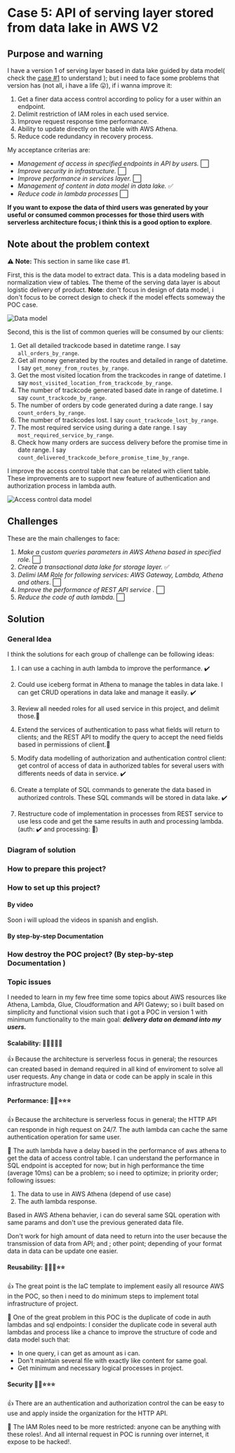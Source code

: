 # Case 5: API of serving layer stored from data lake in AWS V2

## Purpose and warning

I have a version 1 of serving layer based in data lake guided by data model( check the [case #1](https://github.com/CarlosChicata/data_world_portfolio/tree/master/Projects/POC/AWS_API_of_serving_layer_from_data_lake) to understand ); but i need to face some problems that version has (not all, i have a life 😛), if i wanna improve it: 

1. Get a finer data access control according to policy for a user within an endpoint.
2. Delimit restriction of IAM roles in each used service.
3. Improve request response time performance.
4. Ability to update directly on the table with AWS Athena.
5. Reduce code redundancy in recovery process.

My acceptance criterias are:

* _Management of access in specified endpoints in API by users._ ⬜
* _Improve security in infrastructure._ ⬜
* _Improve performance in services layer._ ⬜
* _Management of content in data model in data lake._ ✅
* _Reduce code in lambda processes_ ⬜

__If you want to expose the data of third users was generated by your useful or consumed common processes  for those third users with serverless architecture focus; i think this is a good option to explore__.

## Note about the problem context

⚠️ __Note:__ This section in same like case #1.


First, this is the data model to extract data. This is a data modeling based in normalization view of tables. The theme of the serving data layer is about logistic delivery of product. **Note**: don't focus in design of data model, i don't focus to be correct design to check if the model effects someway the POC case.

![Data model](https://github.com/CarlosChicata/data_world_portfolio/blob/master/Projects/POC/AWS_API_of_serving_layer_from_data_lake_v2/code/image/POC%20serving%20layer%20-%20data%20model%20v2.png)

Second, this is the list of common queries will be consumed by our clients:

1. Get all detailed trackcode based in datetime range. I say `all_orders_by_range`.
2. Get all money generated by the routes and detailed in range of datetime. I say `get_money_from_routes_by_range`.
3. Get the most visited location from the trackcodes in range of datetime. I say `most_visited_location_from_trackcode_by_range`.
4. The number of trackcode generated based date in range of datetime. I say `count_trackcode_by_range`.
5. The number of orders by code generated during a date range. I say `count_orders_by_range`.
6. The number of trackcodes lost. I say `count_trackcode_lost_by_range`.
7. The most required service using during a date range. I say `most_required_service_by_range`.
8. Check how many orders are success delivery before the promise time in date range. I say `count_delivered_trackcode_before_promise_time_by_range`.

I improve the access control table that can be related with client table. These improvements are to support new feature of authentication and authorization process in lambda auth.

![Access control data model](https://github.com/CarlosChicata/data_world_portfolio/blob/master/Projects/POC/AWS_API_of_serving_layer_from_data_lake_v2/code/image/POC%205%20-%20data%20model%20case%20%232.png)

## Challenges

These are the main challenges to face:

1. _Make a custom queries parameters in AWS Athena based in specified role._  ⬜
2. _Create a transactional data lake for storage layer._  ✅
3. _Delimi IAM Role for following services: AWS Gateway, Lambda, Athena and others_. ⬜
4. _Improve the performance of REST API service ._  ⬜
5. _Reduce the code of auth lambda._ ⬜

## Solution

### General Idea
I think the solutions for each group of challenge can be following ideas:

1. I can use a caching in auth lambda to improve the performance. ✔️

2. Could use iceberg format in Athena to manage the tables in data lake. I can get CRUD operations in data lake and manage it easily. ✔️

3. Review all needed roles for all used service in this project, and delimit those.🔄

4. Extend the services of authentication to pass what fields will return to clients; and the REST API to modify the query to accept the need fields based in permissions of client.🔄

5. Modify data modelling of authorization and authentication control client: get control of access of data in authorized tables for several users with differents needs of data in service. ✔️

6. Create a template of SQL commands to generate the data based in authorized controls. These SQL commands will be stored in data lake. ✔️

7. Restructure code of implementation in processes from  REST service to use less code and get the same results in auth and processing lambda. (auth: ✔️ and processing: 🔄)

### Diagram of solution

### How to prepare this project?

### How to set up this project?

#### By video

Soon i will upload the videos in spanish and english.

#### By step-by-step Documentation 

### How destroy the POC project? (By step-by-step Documentation )

### Topic issues

I needed to learn in my few free time some topics about AWS resources like Athena, Lambda, Glue, Cloudformation and API Gatewy; so i built based on simplicity and functional vision such that i got a POC in version 1 with minimum functionality to the main goal: __*delivery data on demand into my users.*__

#### Scalability: :star2::star2::star2::star2::star2:

:thumbsup: Because the architecture is serverless focus in general; the resources can created based in demand required in all kind of enviroment to solve all user requests. Any change in data or code can be apply in scale in this infrastructure model.


#### Performance: :star2::star2::star::star::star:

:thumbsup: Because the architecture is serverless focus in general; the HTTP API can responde in high request on 24/7. The auth lambda can cache the same authentication operation for same user.

:eyes: The auth lambda have a delay based in the performance of aws athena to get the data of access control table. I can understand the performance in SQL endpoint is accepted for now; but in high performance the time (average 10ms) can be a problem; so i need to optimize; in priority order; following issues: 

1. The data to use in AWS Athena (depend of use case)
2. The auth lambda response.
 
Based in AWS Athena behavier, i can do several same SQL operation with same params and don't use the previous generated data file.

Don't work for high amount of data need to return into the user because the transmission of data from API; and ; other point; depending of your format data in data can be update one easier.


#### Reusability: :star2::star2::star2::star::star:

:thumbsup: The great point is the IaC template to implement easily all resource AWS in the POC, so then i need to do minimum steps to implement total infrastructure of project. 

:eyes: One of the great problem in this POC is the duplicate of code in auth lambdas and sql endpoints: I consider the duplicate code in several auth lambdas and process like a chance to improve the structure of code and data model such that:

* In one query, i can get as amount as i can.
* Don't maintain several file with exactly like content for same goal.
* Get minimum and necessary logical processes in project.

#### Security :star2::star2::star::star::star:

:thumbsup: There are an authentication and authorization control the can be easy to use and apply inside the organization for the HTTP API.

:eyes: The IAM Roles need to be more restricted: anyone can be anything with these roles!. And all internal request in POC is running over internet, it expose to be hacked!.
